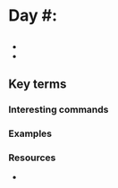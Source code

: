 # Day #: <Subject>

## <Subject>
- 
- 


## Key terms


### Interesting commands


### Examples


### Resources
- 